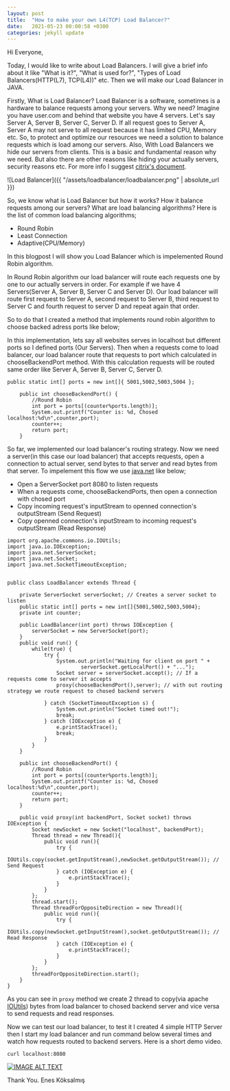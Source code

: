 ```yaml
---
layout: post
title:  "How to make your own L4(TCP) Load Balancer?"
date:   2021-05-23 00:00:58 +0300
categories: jekyll update
---
```


Hi Everyone,

Today, I would like to write about Load Balancers. I will give a brief info about it like "What is it?", "What is used for?", "Types of Load Balancers(HTTP(L7), TCP(L4))" etc. Then we will make our Load Balancer in JAVA.

Firstly, What is Load Balancer? Load Balancer is a software, sometimes is a hardware to balance requests among your servers. Why we need? Imagine you have user.com and behind that website you have 4 servers. Let's say Server A, Server B, Server C, Server D. If all request goes to Server A, Server A may not serve to all request because it has limited CPU, Memory etc. So, to protect and optimize our resources we need a solution to balance requests which is load among our servers. Also, With Load Balancers we hide our servers from clients. This is a basic and fundamental reason why we need. But also there are other reasons like hiding your actually servers, security reasons etc. For more info I suggest [citrix's document](https://www.citrix.com/solutions/app-delivery-and-security/load-balancing/what-is-load-balancing.html#:~:text=Load%20balancing%20is%20defined%20as,server%20capable%20of%20fulfilling%20them.).

![Load Balancer]({{ "/assets/loadbalancer/loadbalancer.png" | absolute_url }})

So, we know what is Load Balancer but how it works? How it balance requests among our servers? What are load balancing algorithms? Here is the list of common load balancing algorithms;
* Round Robin
* Least Connection
* Adaptive(CPU/Memory)

In this blogpost I will show you Load Balancer which is impelemented Round Robin algorithm.

In Round Robin algorithm our load balancer will route each requests one by one to our actually servers in order. For example if we have 4 Servers(Server A, Server B, Server C and Server D). Our load balancer will route first request to Server A, second request to Server B, third request to Server C and fourth request to server D and repeat again that order.

So to do that I created a method that implements round robin algorithm to choose backed adress ports like below;

In this implementation, lets say all websites serves in localhost but different ports so I defined ports (Our Servers). Then when a requests come to load balancer, our load balancer route that requests to port which calculated in chooseBackendPort method. With this calculation requests will be routed same order like Server A, Server B, Server C, Server D.

```
public static int[] ports = new int[]{ 5001,5002,5003,5004 };

```

```
    public int chooseBackendPort() {
        //Round Robin
        int port = ports[(counter%ports.length)];
        System.out.printf("Counter is: %d, Chosed localhost:%d\n",counter,port);
        counter++;
        return port;
    }
```
So far, we implemented our load balancer's routing strategy. Now we need a server(in this case our load balancer) that accepts requests, open a connection to actual server, send bytes to that server and read bytes from that server. To impelement this flow we use [java.net](https://docs.oracle.com/javase/8/docs/api/java/net/package-summary.html) like below;

* Open a ServerSocket port 8080 to listen requests
* When a requests come, chooseBackendPorts, then open a connection with chosed port
* Copy incoming request's inputStream to openned connection's outputStream (Send Request)
* Copy openned connection's inputStream to incoming request's outputStream (Read Response)

```
import org.apache.commons.io.IOUtils;
import java.io.IOException;
import java.net.ServerSocket;
import java.net.Socket;
import java.net.SocketTimeoutException;


public class LoadBalancer extends Thread {

    private ServerSocket serverSocket; // Creates a server socket to listen 
    public static int[] ports = new int[]{5001,5002,5003,5004};
    private int counter;

    public LoadBalancer(int port) throws IOException {
        serverSocket = new ServerSocket(port);
    }
    public void run() {
        while(true) {
            try {
                System.out.println("Waiting for client on port " +
                        serverSocket.getLocalPort() + "...");
                Socket server = serverSocket.accept(); // If a requests come to server it accepts
                proxy(chooseBackendPort(),server); // with out routing strategy we route request to chosed backend servers

            } catch (SocketTimeoutException s) {
                System.out.println("Socket timed out!");
                break;
            } catch (IOException e) {
                e.printStackTrace();
                break;
            }
        }
    }

    public int chooseBackendPort() {
        //Round Robin
        int port = ports[(counter%ports.length)];
        System.out.printf("Counter is: %d, Chosed localhost:%d\n",counter,port);
        counter++;
        return port;
    }

    public void proxy(int backendPort, Socket socket) throws IOException {
        Socket newSocket = new Socket("localhost", backendPort);
        Thread thread = new Thread(){
            public void run(){
                try {
                    IOUtils.copy(socket.getInputStream(),newSocket.getOutputStream()); // Send Request
                } catch (IOException e) {
                    e.printStackTrace();
                }
            }
        };
        thread.start();
        Thread threadForOppositeDirection = new Thread(){
            public void run(){
                try {
                    IOUtils.copy(newSocket.getInputStream(),socket.getOutputStream()); // Read Response
                } catch (IOException e) {
                    e.printStackTrace();
                }
            }
        };
        threadForOppositeDirection.start();
    }
}
```
As you can see in ``` proxy ``` method we create 2 thread to copy(via apache [IOUtils](https://commons.apache.org/proper/commons-io/apidocs/org/apache/commons/io/IOUtils.html)) bytes from load balancer to chosed backend server and vice versa to send requests and read responses.


Now we can test our load balancer, to test it I created 4 simple HTTP Server then I start my load balancer and run command below several times and watch how requests routed to backend servers. Here is a short demo video.
```
curl localhost:8080
```

[![IMAGE ALT TEXT](http://img.youtube.com/vi/BJc4qExn2Sc/0.jpg)](https://youtu.be/BJc4qExn2Sc "L4(TCP) Load Balancer")


Thank You.
Enes Köksalmış

